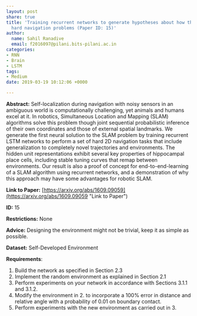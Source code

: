```yaml
---
layout: post
share: true
title: 'Training recurrent networks to generate hypotheses about how the brain solves
  hard navigation problems (Paper ID: 15)'
author:
  name: Sahil Ranadive
  email: f2016097@pilani.bits-pilani.ac.in
categories:
- RNN
- Brain
- LSTM
tags:
- Medium
date: 2019-03-19 10:12:06 +0000

---
```

**Abstract:** Self-localization during navigation with noisy sensors in an ambiguous world is computationally challenging, yet animals and humans excel at it. In robotics, Simultaneous Location and Mapping (SLAM) algorithms solve this problem though joint sequential probabilistic inference of their own coordinates and those of external spatial landmarks. We generate the first neural solution to the SLAM problem by training recurrent LSTM networks to perform a set of hard 2D navigation tasks that include generalization to completely novel trajectories and environments. The hidden unit representations exhibit several key properties of hippocampal place cells, including stable tuning curves that remap between environments. Our result is also a proof of concept for end-to-end-learning of a SLAM algorithm using recurrent networks, and a demonstration of why this approach may have some advantages for robotic SLAM.

**Link to Paper:** [https://arxiv.org/abs/1609.09059](https://arxiv.org/abs/1609.09059 "Link to Paper")

**ID:** 15

**Restrictions:** None

**Advice:** Designing the environment might not be trivial, keep it as simple as possible.

**Dataset:** Self-Developed Environment

**Requirements**:

1. Build the network as specified in Section 2.3
2. Implement the random environment as explained in Section 2.1
3. Perform experiments on your network in accordance with Sections 3.1.1 and 3.1.2. 
4. Modify the environment in 2. to incorporate a 100% error in distance and relative angle with a probability of 0.01 on boundary contact.
5. Perform experiments with the new environment as carried out in 3.
